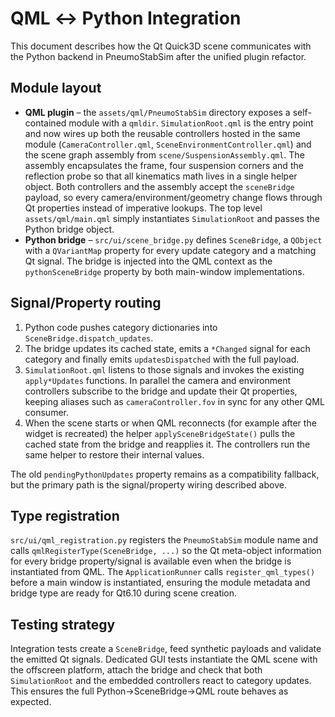 # QML ↔ Python Integration

This document describes how the Qt Quick3D scene communicates with the
Python backend in PneumoStabSim after the unified plugin refactor.

## Module layout

* **QML plugin** – the `assets/qml/PneumoStabSim` directory exposes a
 self-contained module with a `qmldir`. `SimulationRoot.qml` is the
 entry point and now wires up both the reusable controllers hosted in
 the same module (`CameraController.qml`,
 `SceneEnvironmentController.qml`) and the scene graph assembly from
 `scene/SuspensionAssembly.qml`. The assembly encapsulates the frame,
 four suspension corners and the reflection probe so that all
 kinematics math lives in a single helper object. Both controllers and
 the assembly accept the `sceneBridge` payload, so every
 camera/environment/geometry change flows through Qt properties instead
 of imperative lookups. The top level `assets/qml/main.qml` simply
 instantiates `SimulationRoot` and passes the Python bridge object.
* **Python bridge** – `src/ui/scene_bridge.py` defines `SceneBridge`, a
 `QObject` with a `QVariantMap` property for every update category and a
 matching Qt signal. The bridge is injected into the QML context as the
 `pythonSceneBridge` property by both main-window implementations.

## Signal/Property routing

1. Python code pushes category dictionaries into
 `SceneBridge.dispatch_updates`.
2. The bridge updates its cached state, emits a `*Changed` signal for
 each category and finally emits `updatesDispatched` with the full
 payload.
3. `SimulationRoot.qml` listens to those signals and invokes the
 existing `apply*Updates` functions. In parallel the camera and
 environment controllers subscribe to the bridge and update their Qt
 properties, keeping aliases such as `cameraController.fov` in sync
 for any other QML consumer.
4. When the scene starts or when QML reconnects (for example after the
 widget is recreated) the helper `applySceneBridgeState()` pulls the
 cached state from the bridge and reapplies it. The controllers run
 the same helper to restore their internal values.

The old `pendingPythonUpdates` property remains as a compatibility
fallback, but the primary path is the signal/property wiring described
above.

## Type registration

`src/ui/qml_registration.py` registers the `PneumoStabSim` module name
and calls `qmlRegisterType(SceneBridge, ...)` so the Qt meta-object
information for every bridge property/signal is available even when the
bridge is instantiated from QML. The `ApplicationRunner` calls
`register_qml_types()` before a main window is instantiated, ensuring
the module metadata and bridge type are ready for Qt6.10 during scene
creation.

## Testing strategy

Integration tests create a `SceneBridge`, feed synthetic payloads and
validate the emitted Qt signals. Dedicated GUI tests instantiate the QML
scene with the offscreen platform, attach the bridge and check that both
`SimulationRoot` and the embedded controllers react to category updates.
This ensures the full Python→SceneBridge→QML route behaves as expected.
